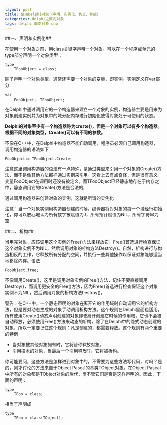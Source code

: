 ```yaml
---
layout: post
title: 使用Delphi对象（声明、实例化、构造、释放）
categories: delphi之面向对象
tags: delphi 面向对象 oop
---
```



##一、声明和实例化##

在使用一个对象之前，用class关键字声明一个对象。可以在一个程序或单元的type部分声明一个对象类型：

    type
        TFooObject = class;

除了声明一个对象类型，通常还需要一个对象的变量，即实例。实例定义在var部分

    var
        FooObject； TFooObject;

在Delphi中通过调用它的一个构造器来建立一个对象的实例，构造器主要是用来为对象创建实例并为对象中的域分配内存进行初始化使得对象处于可使用的状态。

**Delphi的对象至少有一个构造器称为create()，但是一个对象可以有多个构造器。根据不同的对象类型，Create()可以有不同的参数。**

不像在C++中，在Delphi中构造器不能自动调用，程序员必须自己调用构造器，调用构造器的语法如下

    FooObject:= TFooObject.Create;

注意这里调用构造器的语法有一点特殊，是通过类型来引用一个对象的Create()方法，而不是像其他方法那样通过实例来引用。这看上去有点奇怪，但是很有意义。变量FooObject在调用时还没有被定义，而TFooObject已经静态地存在于内存之中，静态调用它的Create()方法是合法的。

通过调用构造器来创建对象的实例，这就是所谓的实例化

注意：当一个对象实例用构造器创建的时候，编译器将对对象的每一个域经行初始化，你可以放心地认为所有数字被赋值为0，所有指针赋值为NIL，所有字符串为空

 
##二、析构##

当用完对象，应该调用这个实例的Free()方法来释放它。Free()首选进行检查保证这个对象实例不为NIL，然后调用对象的析构方法Destroy()。自然，析构进行与构造相反的工作，它释放所有分配的空间，并执行一些其他操作以保证对象能够适当地移除内存。语法

    FooObject.free;

不像调用Create()，这里是调用对象实例的Free()方法，记住不要直接调用Destroy()，而调用更安全的Free()方法，因为Free()首选进行检查保证这个对象实例不为NIL，然后调用对象的析构方法Destroy()。

警告：在C++中，一个静态声明的对象在离开它的作用域时自动调用它的析构方法，但是要对动态生成的对象手动调用析构方法。这个规则在Delphi里面也适用，所有使用Create()动态声明创建的对象即使离开创建它时候的作用域，它也不会被自动释放，必须使用Free()方法来动态的析构，除了在Delphi中的隐式动态创建的对象，所以一定要记住这个规则：凡是创建的，都需要释放。这个规则有两个重要的特例

* 当对象被其他对象拥有时，它将替你释放对象。
* 引用技术的对象，当最后一个引用释放时，它将被析构。

你可能要问，这些方法是怎样进到对象中的，不需要为这些方法写代码，对吗？是的，刚才讨论的方法来自于Object Pascal的基类TObject对象。在Object Pascal中所有的对象都是TObject对象的后代，而不管它们是否是这样声明的。因此，下面的声明：

    type
        TFoo = class;

相当于声明成

    type
        TFoo = class(TObject);
　　
